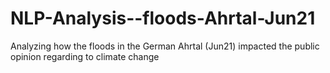 # NLP-Analysis--floods-Ahrtal-Jun21
Analyzing how the floods in the German Ahrtal (Jun21) impacted the public opinion regarding to climate change
